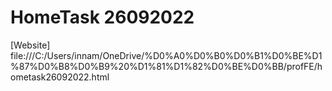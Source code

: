 # HomeTask 26092022

[Website]  file:///C:/Users/innam/OneDrive/%D0%A0%D0%B0%D0%B1%D0%BE%D1%87%D0%B8%D0%B9%20%D1%81%D1%82%D0%BE%D0%BB/profFE/hometask26092022.html

